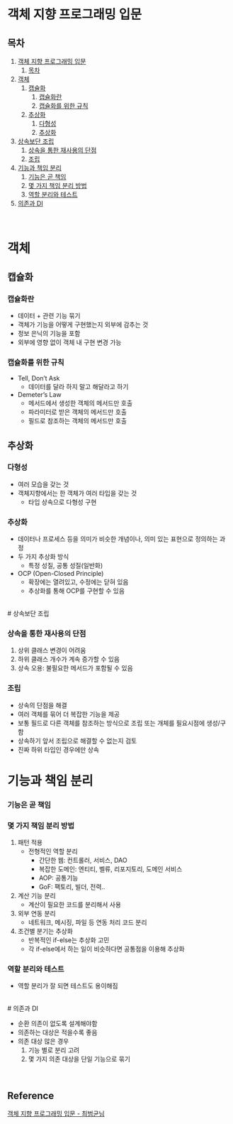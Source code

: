 # 객체 지향 프로그래밍 입문
## 목차
1. [객체 지향 프로그래밍 입문](#객체-지향-프로그래밍-입문)
   1. [목차](#목차)
2. [객체](#객체)
   1. [캡슐화](#캡슐화)
      1. [캡슐화란](#캡슐화란)
      2. [캡슐화를 위한 규칙](#캡슐화를-위한-규칙)
   2. [추상화](#추상화)
      1. [다형성](#다형성)
      2. [추상화](#추상화-1)
3. [상속보단 조립](#상속보단-조립)
      1. [상속을 통한 재사용의 단점](#상속을-통한-재사용의-단점)
      2. [조립](#조립)
4. [기능과 책임 분리](#기능과-책임-분리)
      1. [기능은 곧 책임](#기능은-곧-책임)
      2. [몇 가지 책임 분리 방법](#몇-가지-책임-분리-방법)
      3. [역할 분리와 테스트](#역할-분리와-테스트)
5. [의존과 DI](#의존과-di)


<br>

# 객체

## 캡슐화

### 캡슐화란

- 데이터 + 관련 기능 묶기
- 객체가 기능을 어떻게 구현했는지 외부에 감추는 것
- 정보 은닉의 기능을 포함
- 외부에 영향 없이 객체 내 구현 변경 가능

### 캡슐화를 위한 규칙

- Tell, Don’t Ask
    - 데이터를 달라 하지 말고 해달라고 하기
- Demeter’s Law
    - 메서드에서 생성한 객체의 메서드만 호출
    - 파라미터로 받은 객체의 메서드만 호출
    - 필드로 참조하는 객체의 메서드만 호출
    

## 추상화

### 다형성

- 여러 모습을 갖는 것
- 객체지향에서는 한 객체가 여러 타입을 갖는 것
    - 타입 상속으로 다형성 구현

### 추상화

- 데이터나 프로세스 등을 의미가 비슷한 개념이나, 의미 있는 표현으로 정의하는 과정
- 두 가지 추상화 방식
    - 특정 성질, 공통 성질(일반화)
- OCP (Open-Closed Principle)
    - 확장에는 열려있고, 수정에는 닫혀 있음
    - 추상화를 통해 OCP를 구현할 수 있음  
<br>
# 상속보단 조립

### 상속을 통한 재사용의 단점

1. 상위 클래스 변경이 어려움
2. 하위 클래스 개수가 계속 증가할 수 있음
3. 상속 오용: 불필요한 메서드가 포함될 수 있음

### 조립

- 상속의 단점을 해결
- 여러 객체를 묶어 더 복잡한 기능을 제공
- 보통 필드로 다른 객체를 참조하는 방식으로 조립
또는 개체를 필요시점에 생성/구함
- 상속하기 앞서 조립으로 해결할 수 없는지 검토
- 진짜 하위 타입인 경우에만 상속

# 기능과 책임 분리

### 기능은 곧 책임

### 몇 가지 책임 분리 방법

1. 패턴 적용
    - 전형적인 역할 분리
        - 간단한 웹: 컨트롤러, 서비스, DAO
        - 복잡한 도메인: 엔티티, 벨류, 리포지토리, 도메인 서비스
        - AOP: 공통기능
        - GoF: 팩토리, 빌더, 전력..
2. 계산 기능 분리
    - 계산이 필요한 코드를 분리해서 사용
3. 외부 연동 분리
    - 네트워크, 메시징, 파일 등 연동 처리 코드 분리
4. 조건별 분기는 추상화
    - 반복적인 if-else는 추상화 고민
    - 각 if-else에서 하는 일이 비슷하다면 공통점을 이용해 추상화

### 역할 분리와 테스트

- 역할 분리가 잘 되면 테스트도 용이해짐  
<br>
# 의존과 DI

- 순환 의존이 없도록 설계해야함
- 의존하는 대상은 적을수록 좋음
- 의존 대상 많은 경우
    1. 기능 별로 분리 고려
    2. 몇 가지 의존 대상을 단일 기능으로 묶기
  
<br>

## Reference
[객체 지향 프로그래밍 입문 - 최범균님](https://www.inflearn.com/course/%EA%B0%9D%EC%B2%B4-%EC%A7%80%ED%96%A5-%ED%94%84%EB%A1%9C%EA%B7%B8%EB%9E%98%EB%B0%8D-%EC%9E%85%EB%AC%B8/dashboard)
